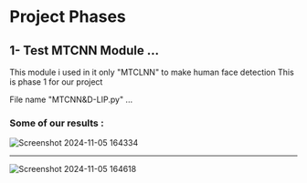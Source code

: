 # Project Phases 

## 1- Test MTCNN Module ...
This module i used in it only "MTCLNN" to make human face detection 
This is phase 1 for our project

File name "MTCNN&D-LIP.py" ... 

### Some of our results : 
![Screenshot 2024-11-05 164334](https://github.com/user-attachments/assets/23213c85-08c8-4dbd-be79-056ea518b050)

----

![Screenshot 2024-11-05 164618](https://github.com/user-attachments/assets/40b50d0a-6a75-4203-ab12-654aa73139f8)


